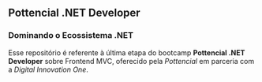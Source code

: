 ## Pottencial .NET Developer

### Dominando o Ecossistema .NET

Esse repositório é referente à última etapa do bootcamp **Pottencial .NET Developer** sobre Frontend MVC, oferecido pela _Pottencial_ em parceria com a _Digital Innovation One_.